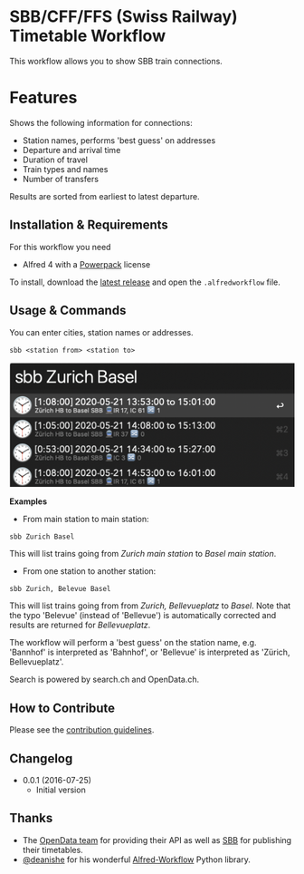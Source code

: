 # SBB/CFF/FFS (Swiss Railway) Timetable Workflow
This workflow allows you to show SBB train connections.

# Features
Shows the following information for connections:
- Station names, performs 'best guess' on addresses
- Departure and arrival time
- Duration of travel
- Train types and names
- Number of transfers

Results are sorted from earliest to latest departure.

## Installation & Requirements
For this workflow you need

- Alfred 4 with a [Powerpack](https://www.alfredapp.com/powerpack/) license

To install, download the [latest release](https://github.com/mschmidtkorth/alfred-sbb-msk/releases/latest) and open the `.alfredworkflow` file.

## Usage & Commands
 You can enter cities, station names or addresses.
```text
sbb <station from> <station to>
```

![Listing connections from Zurich to Basel.](Example.png)

**Examples**
- From main station to main station:
```text
sbb Zurich Basel
```
This will list trains going from *Zurich main station* to *Basel main station*.

- From one station to another station:
```text
sbb Zurich, Belevue Basel
```
This will list trains going from from *Zurich, Bellevueplatz* to *Basel*. Note that the typo 'Belevue' (instead of 'Bellevue') is automatically corrected and results are returned for *Bellevueplatz*.

The workflow will perform a 'best guess' on the station name, e.g. 'Bannhof' is interpreted as 'Bahnhof', or 'Bellevue' is interpreted as 'Zürich, Bellevueplatz'.

Search is powered by search.ch and OpenData.ch.

## How to Contribute
Please see the [contribution guidelines](CONTRIBUTING.md).

## Changelog

- 0.0.1 (2016-07-25)
  - Initial version

## Thanks

- The [OpenData team](http://opendata.ch) for providing their API as well as [SBB](https://data.sbb.ch/) for publishing their timetables.
- [@deanishe](https://github.com/deanishe/) for his wonderful [Alfred-Workflow](https://github.com/deanishe/alfred-workflow) Python library.